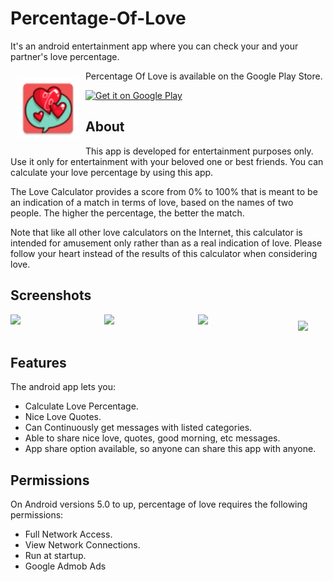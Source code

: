 # Percentage-Of-Love
It's an android entertainment app where you can check your and your partner's love percentage.

<img src="/app/src/main/res/mipmap-hdpi/ic_launcher.png" align="left" width="100" hspace="10" vspace="10">

Percentage Of Love is available on the Google Play Store.

<p align="left">
<a href="https://play.google.com/store/apps/details?id=com.rusho.percentageoflove">
<img alt="Get it on Google Play" height="80" src="https://play.google.com/intl/en_us/badges/images/generic/en_badge_web_generic.png" />
</a>
</p>

## About
This app is developed for entertainment purposes only. Use it only for entertainment with your beloved one or best friends. You can calculate your love percentage by using this app.

The Love Calculator provides a score from 0% to 100% that is meant to be an indication of a match in terms of love, based on the names of two people. The higher the percentage, the better the match. 

Note that like all other love calculators on the Internet, this calculator is intended for amusement only rather than as a real indication of love. Please follow your heart instead of the results of this calculator when considering love.

## Screenshots

<img src="https://play-lh.googleusercontent.com/AwXXjM0u6iGZ1QTrx5gUuOM2oTgPPH5ypJD2hHa3TQ1gyIrqAUloRaZolgiXcXSQSlI=w2560-h1440-rw" align="left"
width="150" space="10" space="10">

<img src="https://play-lh.googleusercontent.com/qz7wPRX9kxoUWJdf-hiP7iB7devqvJ0lIx8AGwE6Q1vDmr8qaq7zZhr0Zq6HIQ_9UkxB=w2560-h1440-rw" align="left"
width="150" space="10" space="10">

<img src="https://play-lh.googleusercontent.com/HwO0wemBjnalK8f9MNDKjzGpTYyQq4MzxNA7Y-50cvA-VZjXQeeiHA-zOoxPF3MWIpdu=w2560-h1440-rw" align="left"
width="150" space="10" space="10">

<img src="https://play-lh.googleusercontent.com/39WkYB3Kb-da_BK_T648woe4z29Tq71YcOJGbF215WRS2377zGaTmTPRHZ1LTHGPYXM=w2560-h1440-rw" align="center"
width="150" hspace="10" vspace="10">

## Features
The android app lets you:
- Calculate Love Percentage.
- Nice Love Quotes.
- Can Continuously get messages with listed categories.
- Able to share nice love, quotes, good morning, etc messages.
- App share option available, so anyone can share this app with anyone.

## Permissions
On Android versions 5.0 to up, percentage of love requires the following permissions:
- Full Network Access.
- View Network Connections.
- Run at startup.
- Google Admob Ads
